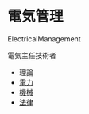 # 電気管理
ElectricalManagement

電気主任技術者
- 理論
- [電力](./ElectricPower.md)
- [機械](./Machine.md)
- [法律](./Law.md)
